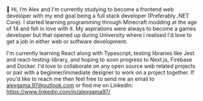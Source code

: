 👋 Hi, I’m Alex and I'm currently studying to become a frontend web developer with my end goal being a full stack developer (Preferably .NET Core). I started learning programming through Minecraft modding at the age of 14 and fell in love with it. My aspirations were always to become a games developer but that opened up during University where I realised I'd love to get a job in either web or software development.

I'm currently learning React along with Typescript, testing libraries like Jest and react-testing-library, and hoping to soon progress to Next.js, Firebase and Docker. I'd love to collaborate on any open source web related projects or pair with a beginner/immediate designer to work on a project together. If you'd like to reach me then feel free to send me an email to alexgama.97@outlook.com or find me on LinkedIn: https://www.linkedin.com/in/alexgama97/

